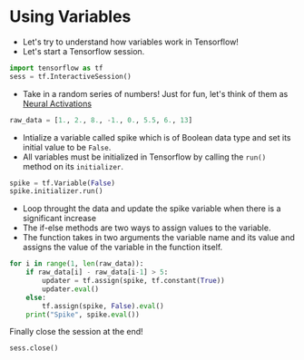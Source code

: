 # Using Variables

* Let's try to understand how variables work in Tensorflow!
* Let's start a Tensorflow session.
```python
import tensorflow as tf
sess = tf.InteractiveSession()
```

* Take in a random series of numbers! Just for fun, let's think of them as [Neural Activations]()
```python
raw_data = [1., 2., 8., -1., 0., 5.5, 6., 13]
```

* Intialize a variable called spike which is of Boolean data type and set its initial value to be `False`.
* All variables must be initialized in Tensorflow by calling the `run()` method on its `initializer`.
```python
spike = tf.Variable(False)
spike.initializer.run()
```

* Loop throught the data and update the spike variable when there is a significant increase
* The if-else methods are two ways to assign values to the variable.
* The function takes in two arguments the variable name and its value and assigns the value of the variable in the function itself.
```python
for i in range(1, len(raw_data)):
    if raw_data[i] - raw_data[i-1] > 5:
        updater = tf.assign(spike, tf.constant(True))
        updater.eval()
    else:
        tf.assign(spike, False).eval()
    print("Spike", spike.eval())
```

Finally close the session at the end!
```python
sess.close()
```
